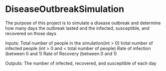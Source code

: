 # DiseaseOutbreakSimulation
The purpose of this project is to simulate a disease outbreak and determine how many days the outbreak lasted and the infected, susceptible, and recovered on those days

Inputs: Total number of people in the simulation(int > 0) 
        Inital number of infected people (int > 0 and < total number of people)
        Rate of infection (between 0 and 1)
        Rate of Recovery (between 0 and 1)
        
Outputs: The number of infected, recovered, and susceptible of each day
